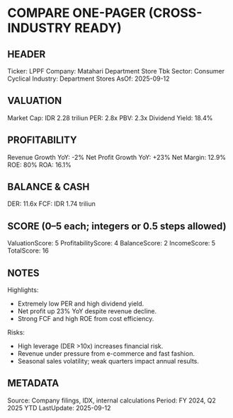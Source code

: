 # COMPARE ONE-PAGER (CROSS-INDUSTRY READY)

## HEADER
Ticker: LPPF
Company: Matahari Department Store Tbk
Sector: Consumer Cyclical
Industry: Department Stores
AsOf: 2025-09-12

## VALUATION
Market Cap: IDR 2.28 triliun
PER: 2.8x
PBV: 2.3x
Dividend Yield: 18.4%

## PROFITABILITY
Revenue Growth YoY: -2%
Net Profit Growth YoY: +23%
Net Margin: 12.9%
ROE: 80%
ROA: 16.1%

## BALANCE & CASH
DER: 11.6x
FCF: IDR 1.74 triliun

## SCORE (0–5 each; integers or 0.5 steps allowed)
ValuationScore: 5
ProfitabilityScore: 4
BalanceScore: 2
IncomeScore: 5
TotalScore: 16

## NOTES
Highlights:
- Extremely low PER and high dividend yield.
- Net profit up 23% YoY despite revenue decline.
- Strong FCF and high ROE from cost efficiency.

Risks:
- High leverage (DER >10x) increases financial risk.
- Revenue under pressure from e-commerce and fast fashion.
- Seasonal sales volatility; weak quarters impact annual results.

## METADATA
Source: Company filings, IDX, internal calculations
Period: FY 2024, Q2 2025 YTD
LastUpdate: 2025-09-12